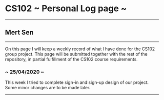 # CS102 ~ Personal Log page ~
****
## Mert Sen
****

On this page I will keep a weekly record of what I have done for the CS102 group project. This page will be submitted together with the rest of the repository, in partial fulfillment of the CS102 course requirements.

### ~ 25/04/2020 ~
This week I tried to complete sign-in and sign-up design of our project. Some minor changes are to be made later.


****